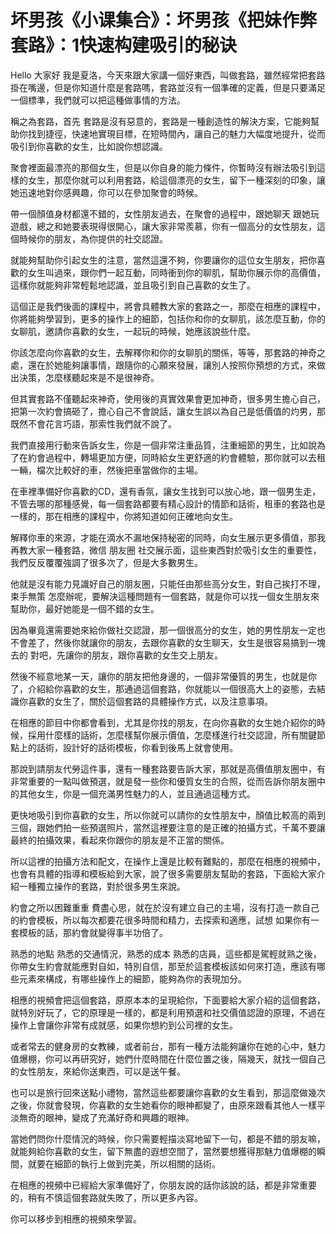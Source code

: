 # 坏男孩《小课集合》：坏男孩《把妹作弊套路》：1快速构建吸引的秘诀

Hello 大家好 我是夏洛，今天來跟大家講一個好東西，叫做套路，雖然經常把套路掛在嘴邊，但是你知道什麼是套路嗎，套路並沒有一個準確的定義，但是只要滿足一個標準，我們就可以把這種做事情的方法。

稱之為套路，首先 套路是沒有惡意的，套路是一種創造性的解決方案，它能夠幫助你找到捷徑，快速地實現目標，在短時間內，讓自己的魅力大幅度地提升，從而吸引到你喜歡的女生，比如說你想認識。

聚會裡面最漂亮的那個女生，但是以你自身的能力條件，你暫時沒有辦法吸引到這樣的女生，那麼你就可以利用套路，給這個漂亮的女生，留下一種深刻的印象，讓她迅速地對你感興趣，你可以在參加聚會的時候。

帶一個顏值身材都還不錯的，女性朋友過去，在聚會的過程中，跟她聊天 跟她玩遊戲，總之和她要表現得很開心，讓大家非常羨慕，你有一個高分的女性朋友，這個時候你的朋友，為你提供的社交認證。

就能夠幫助你引起女生的注意，當然這還不夠，你要讓你的這位女生朋友，把你喜歡的女生叫過來，跟你們一起互動，同時衝到你的聊肌，幫助你展示你的高價值，這樣你就能夠非常輕鬆地認識，並且吸引到自己喜歡的女生了。

這個正是我們後面的課程中，將會具體教大家的套路之一，那麼在相應的課程中，你將能夠學習到，更多的操作上的細節，包括你和你的女聊肌，該怎麼互動，你的女聊肌，邀請你喜歡的女生，一起玩的時候，她應該說些什麼。

你該怎麼向你喜歡的女生，去解釋你和你的女聊肌的關係，等等，那套路的神奇之處，還在於她能夠讓事情，跟隨你的心願來發展，讓別人按照你預想的方式，來做出決策，怎麼樣聽起來是不是很神奇。

但其實套路不僅聽起來神奇，使用後的真實效果會更加神奇，很多男生擔心自己，把第一次約會搞砸了，擔心自己不會說話，讓女生誤以為自己是低價值的灼男，那既然不會花言巧語，那索性我們就不說了。

我們直接用行動來告訴女生，你是一個非常注重品質，注重細節的男生，比如說為了在約會過程中，轉場更加方便，同時給女生更舒適的約會體驗，那你就可以去租一輛，檔次比較好的車，然後把車當做你的主場。

在車裡準備好你喜歡的CD，還有香氛，讓女生找到可以放心地，跟一個男生走，不管去哪的那種感覺，每一個套路都要有精心設計的情節和話術，租車的套路也是一樣的，那在相應的課程中，你將知道如何正確地向女生。

解釋你車的來源，才能在滴水不漏地保持秘密的同時，向女生展示更多價值，那我再教大家一種套路，微信 朋友圈 社交展示面，這些東西對於吸引女生的重要性，我們反反覆覆強調了很多次了，但是大多數男生。

他就是沒有能力見識好自己的朋友圈，只能任由那些高分女生，對自己挨打不理，束手無策 怎麼辦呢，要解決這種問題有一個套路，就是你可以找一個女生朋友來幫助你，最好她能是一個不錯的女生。

因為畢竟還需要她來給你做社交認證，那一個很高分的女生，她的男性朋友一定也不會差了，然後你就讓你的朋友，去跟你喜歡的女生聊天，女生是很容易搞到一塊去的 對吧，先讓你的朋友，跟你喜歡的女生交上朋友。

然後不經意地某一天，讓你的朋友把他身邊的，一個非常優質的男生，也就是你了，介紹給你喜歡的女生，那通過這個套路，你就能以一個很高大上的姿態，去結識你喜歡的女生了，關於這個套路的具體操作方式，以及注意事項。

在相應的節目中你都會看到，尤其是你找的朋友，在向你喜歡的女生她介紹你的時候，採用什麼樣的話術，怎麼樣幫你展示價值，怎麼樣進行社交認證，所有關鍵節點上的話術，設計好的話術模板，你看到後馬上就會使用。

那說到請朋友代勞這件事，還有一種套路要告訴大家，那就是高價值朋友圈中，有非常重要的一點叫做預選，就是發一些你和優質女生的合照，從而告訴你朋友圈中的其他女生，你是一個充滿男性魅力的人，並且通過這種方式。

更快地吸引到你喜歡的女生，所以你就可以請你的女性朋友中，顏值比較高的兩到三個，跟她們拍一些預選照片，當然這裡要注意的是正確的拍攝方式，千萬不要讓最終的拍攝效果，看起來你跟你的朋友是不正當的關係。

所以這裡的拍攝方法和配文，在操作上還是比較有難點的，那麼在相應的視頻中，也會有具體的指導和模板給到大家，說了很多需要朋友幫助的套路，下面給大家介紹一種獨立操作的套路，對於很多男生來說。

約會之所以困難重重 費盡心思，就在於沒有建立自己的主場，沒有打造一款自己的約會模板，所以每次都要花很多時間和精力，去探索和適應，試想 如果你有一套模板的話，那約會就變得事半功倍了。

熟悉的地點 熟悉的交通情況，熟悉的成本 熟悉的店員，這些都是駕輕就熟之後，你帶女生約會就能應對自如，特別自信，那至於這套模板該如何來打造，應該有哪些元素來構成，有哪些操作上的細節，能夠為你的表現加分。

相應的視頻會把這個套路，原原本本的呈現給你，下面要給大家介紹的這個套路，就特別好玩了，它的原理是一樣的，都是利用預選和社交價值認證的原理，不過在操作上會讓你非常有成就感，如果你想約到公司裡的女生。

或者常去的健身房的女教練，或者前台，那有一種方法能夠讓你在她的心中，魅力值爆棚，你可以再研究好，她們什麼時間在什麼位置之後，隔幾天，就找一個自己的女性朋友，來給你送東西，可以是送午餐。

也可以是旅行回來送點小禮物，當然這些都要讓你喜歡的女生看到，那這麼做幾次之後，你就會發現，你喜歡的女生她看你的眼神都變了，由原來跟看其他人一樣平淡無奇的眼神，變成了充滿好奇和興趣的眼神。

當她們問你什麼情況的時候，你只需要輕描淡寫地留下一句，都是不錯的朋友嘛，就能夠給你喜歡的女生，留下無盡的遐想空間了，當然要想獲得那魅力值爆棚的瞬間，就要在細節的執行上做到完美，所以相關的話術。

在相應的視頻中已經給大家準備好了，你朋友說的話你該說的話，都是非常重要的，稍有不慎這個套路就失敗了，所以更多內容。

你可以移步到相應的視頻來學習。